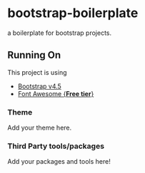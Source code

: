 # bootstrap-boilerplate
a boilerplate for bootstrap projects.

## Running On
This project is using 
- [Bootstrap v4.5](https://getbootstrap.com/docs/4.5/getting-started/introduction/)
- [Font Awesome {**Free tier**}](https://fontawesome.com/icons?d=gallery&p=2&m=free)

### Theme

Add your theme here.

### Third Party tools/packages 

Add your packages and tools here!




